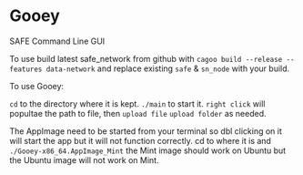 # Gooey
SAFE Command Line GUI 

To use build latest safe_network from github with `cagoo build --release --features data-network` and replace existing `safe` & `sn_node` with your build.


 To use Gooey:
 
 `cd` to the directory where it is kept.
`./main` to start it.
`right click` will popultae the path to file, then `upload file` `upload folder` as needed.

The AppImage need to be started from your terminal so dbl clicking on it will start the app but it will not function correctly. cd to where it is and `./Gooey-x86_64.AppImage_Mint` the Mint image should work on Ubuntu but the Ubuntu image will not work on Mint.
